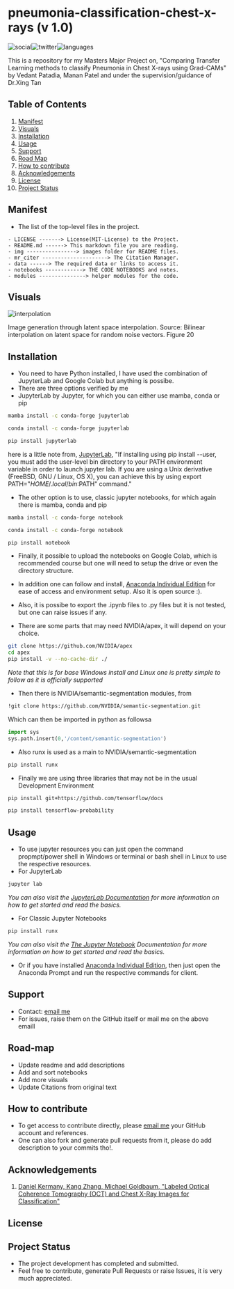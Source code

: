 # pneumonia-classification-chest-x-rays (v 1.0)

 ![social](https://img.shields.io/github/followers/VMrGamer?style=social)![twitter](https://img.shields.io/twitter/follow/VedantPat?style=social)![languages](https://img.shields.io/github/languages/count/VMrGamer/pneumonia-classification-chest-x-rays)

 This is a repository for my Masters Major Project on, "Comparing Transfer Learning methods to classify Pneumonia in Chest X-rays using Grad-CAMs" by Vedant Patadia, Manan Patel and under the supervision/guidance of Dr.Xing Tan


## Table of Contents

1.  [Manifest](#manifest)
2.  [Visuals](#visuals)
3.  [Installation](#installation)
4.  [Usage](#usage)
5.  [Support](#support)
6.  [Road Map](#road-map)
7.  [How to contribute](#how-to-contribute)
8.  [Acknowledgements](#acknowledgements)
9.  [License](#license)
10. [Project Status](#project-status)


## Manifest

- The list of the top-level files in the project.

```
- LICENSE -------> License(MIT-License) to the Project.
- README.md ------> This markdown file you are reading.
- img ----------------> images folder for README files.
- mr_citer ---------------------> The Citation Manager.
- data ------> The required data or links to access it.
- notebooks ------------> THE CODE NOTEBOOKS and notes.
- modules ---------------> helper modules for the code.
```


## Visuals

![interpolation](https://miro.medium.com/max/480/0*cYaaF2pFLECohCaI.gif)

Image generation through latent space interpolation. Source: Bilinear interpolation on latent space for random noise vectors. Figure 20

## Installation 

- You need to have Python installed, I have used the combination of JupyterLab and Google Colab but anything is possibe.
- There are three options verified by me
- JupyterLab by Jupyter, for which you can either use mamba, conda or pip

```bash
mamba install -c conda-forge jupyterlab
```

```bash
conda install -c conda-forge jupyterlab
```

```bash
pip install jupyterlab
```
here is a little note from, [JupyterLab](https://jupyter.org/install), "If installing using pip install --user, you must add the user-level bin directory to your PATH environment variable in order to launch jupyter lab. If you are using a Unix derivative (FreeBSD, GNU / Linux, OS X), you can achieve this by using export PATH="$HOME/.local/bin:$PATH" command."

- The other option is to use, classic jupyter notebooks, for which again there is mamba, conda and pip

```bash
mamba install -c conda-forge notebook
```

```bash
conda install -c conda-forge notebook
```

```bash
pip install notebook
```

- Finally, it possible to upload the notebooks on Google Colab, which is recommended course but one will need to setup the drive or even the directory structure.

- In addition one can follow and install, [Anaconda Individual Edition](https://www.anaconda.com/products/individual) for ease of access and environment setup. Also it is open source :).

- Also, it is possibe to export the .ipynb files to .py files but it is not tested, but one can raise issues if any.

- There are some parts that may need NVIDIA/apex, it will depend on your choice. 

```bash
git clone https://github.com/NVIDIA/apex
cd apex
pip install -v --no-cache-dir ./
```

_Note that this is for base Windows install and Linux one is pretty simple to follow as it is officially supported_

- Then there is NVIDIA/semantic-segmentation modules, from

```bash
!git clone https://github.com/NVIDIA/semantic-segmentation.git
``` 

Which can then be imported in python as followsa
```python
import sys
sys.path.insert(0,'/content/semantic-segmentation')
```

- Also runx is used as a main to NVIDIA/semantic-segmentation

```bash
pip install runx
```

- Finally we are using three libraries that may not be in the usual Development Environment

```bash
pip install git+https://github.com/tensorflow/docs
```

```bash
pip install tensorflow-probability
```


## Usage

- To use jupyter resources you can just open the command propmpt/power shell in Windows or terminal or bash shell in Linux to use the respective resources.
- For JupyterLab

```bash
jupyter lab
```

_You can also visit the [JupyterLab Documentation](https://jupyterlab.readthedocs.io/en/stable/index.html) for more information on how to get started and read the basics._

- For Classic Jupyter Notebooks

```bash
pip install runx
```

_You can also visit the [The Jupyter Notebook](https://jupyter-notebook.readthedocs.io/en/latest/?badge=latest) Documentation for more information on how to get started and read the basics._

- Or if you have installed [Anaconda Individual Edition](https://www.anaconda.com/products/individual), then just open the Anaconda Prompt and run the respective commands for client.

## Support

- Contact: [email me](v.mr.gamer@gmail.com)
- For issues, raise them on the GitHub itself or mail me on the above emaill


## Road-map

- Update readme and add descriptions
- Add and sort notebooks
- Add more visuals
- Update Citations from original text


## How to contribute

- To get access to contribute directly, please [email me](v.mr.gamer@gmail.com) your GitHub account and references.
- One can also fork and generate pull requests from it, please do add description to your commits tho!.


## Acknowledgements

1. [Daniel Kermany, Kang Zhang, Michael Goldbaum, "Labeled Optical Coherence Tomography (OCT) and Chest X-Ray Images for Classification"](https://data.mendeley.com/datasets/rscbjbr9sj/2)


## License


## Project Status

- The project development has completed and submitted.
- Feel free to contribute, generate Pull Requests or raise Issues, it is very much appreciated.